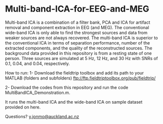 # Multi-band-ICA-for-EEG-and-MEG
Multi-band ICA is a combination of a filter bank, PCA and ICA for artifact removal and component extraction in EEG (and MEG).
The conventional wide-band ICA is only able to find the strongest sources and data from weaker sources are not always recovered. The multi-band ICA is superior to the conventional ICA in terms of separation performance, number of the extracted components, and the quality of the reconstructed sources. 
The background data provided in this repository is from a resting state of one person. Three sources are simulated at 5 Hz, 12 Hz, and 30 Hz with SNRs of 0.1, 0.04, and 0.04, respectively.

How to run:
1- Download the fieldtrip toolbox and add its path to your MATLAB (folders and subfolders)
ftp://ftp.fieldtriptoolbox.org/pub/fieldtrip/

2- Download the codes from this repository and run the code MultiBandICA_Demonstration.m.

It runs the multi-band ICA and the wide-band ICA on sample dataset provided on here. 

Questions?
 y.jonmo@auckland.ac.nz
